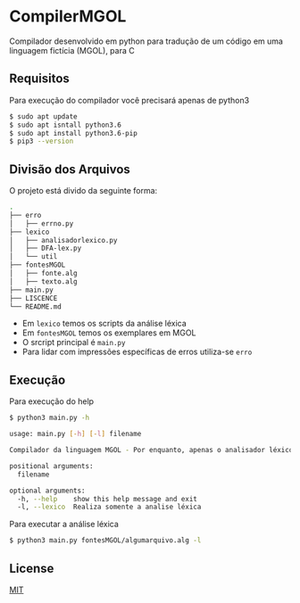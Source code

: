 # CompilerMGOL

Compilador desenvolvido em python para tradução de um código em uma linguagem fictícia (MGOL), para C

## Requisitos
Para execução do compilador você precisará apenas de python3
```bash
$ sudo apt update
$ sudo apt isntall python3.6
$ sudo apt install python3.6-pip
$ pip3 --version
```

## Divisão dos Arquivos
O projeto está divido da seguinte forma:
```bash
.
├── erro
│   ├── errno.py
├── lexico
│   ├── analisadorlexico.py
│   ├── DFA-lex.py
│   └── util
├── fontesMGOL
│   ├── fonte.alg
│   ├── texto.alg
├── main.py
├── LISCENCE
└── README.md
```
* Em ```lexico``` temos os scripts da análise léxica 
* Em ```fontesMGOL``` temos os exemplares em MGOL
* O srcript principal é ```main.py```
* Para lidar com impressões específicas de erros utiliza-se ```erro```

## Execução
Para execução do help
```bash
$ python3 main.py -h

usage: main.py [-h] [-l] filename

Compilador da linguagem MGOL - Por enquanto, apenas o analisador léxico

positional arguments:
  filename

optional arguments:
  -h, --help    show this help message and exit
  -l, --lexico  Realiza somente a analise léxica
```
Para executar a análise léxica

```bash 
$ python3 main.py fontesMGOL/algumarquivo.alg -l
```
## License
[MIT](https://choosealicense.com/licenses/mit/)
